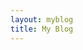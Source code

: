 ```yaml
---
layout: myblog
title: My Blog
---
```


<html lang="en">
<head>
  <meta charset="UTF-8">
  <meta name="viewport" content="width=device-width, initial-scale=1.0">
  <title>My Blog</title>
  <style>
    #feed {
        display: flex;
        flex-wrap: wrap;
        justify-content: center; /* 가로 간격을 균등하게 분배하여 정렬 */
        column-gap:30px;
        row-gap: 50px;
    }
    @media screen and (max-width: 1000px) {
    #feed {
        display: flex;
        justify-content: center; /* 가로 간격을 균등하게 분배하여 정렬 */
      }
    }

  </style>
</head>
<body>

<section class="section">

<!-- velog feed api -->

<div id="feed"></div>
<script>
  fetch('https://velogfeed.vercel.app/api/feed?username=dksduddnr33&postnum=6')
    .then(res => res.json())
    .then(postinfoList => {
      const feedElement = document.getElementById('feed');
      postinfoList.forEach((postinfo) => {
        const svg = postinfo.svg;
        const url = postinfo.url;
        const cardHtml = `
          <div style="text-align: center;">
            <a href="${url}" target = "_blank">${svg}</a>
          </div>
        `;
        feedElement.innerHTML += cardHtml;
      });
    })
    .catch(error => console.error(error));
</script>

<!-- velog feed api end -->

